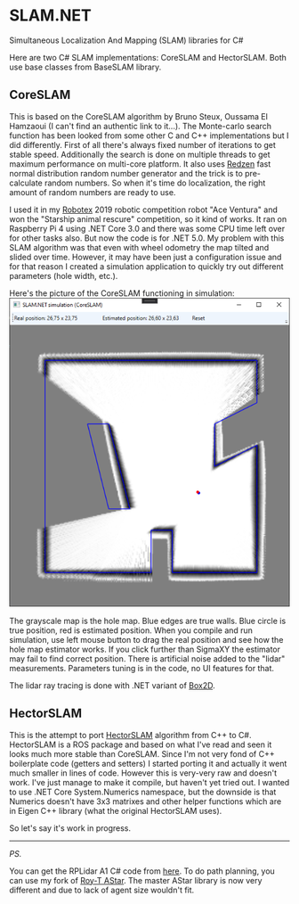 # SLAM.NET

Simultaneous Localization And Mapping (SLAM) libraries for C#

Here are two C# SLAM implementations: CoreSLAM and HectorSLAM. Both use base classes from BaseSLAM library.

## CoreSLAM

This is based on the CoreSLAM algorithm by Bruno Steux, Oussama El Hamzaoui (I can't find an authentic link to it...).
The Monte-carlo search function has been looked from some other C and C++ implementations but I did differently.
First of all there's always fixed number of iterations to get stable speed.
Additionally the search is done on multiple threads to get maximum performance on multi-core platform.
It also uses [Redzen](https://www.nuget.org/packages/Redzen) fast normal distribution random number generator and the trick is to pre-calculate random numbers. So when it's time do localization, the right amount of random numbers are ready to use.

I used it in my [Robotex](https://robotex.international) 2019 robotic competition robot "Ace Ventura" and won the "Starship animal rescure" competition, so it kind of works.
It ran on Raspberry Pi 4 using .NET Core 3.0 and there was some CPU time left over for other tasks also. But now the code is for .NET 5.0.
My problem with this SLAM algorithm was that even with wheel odometry the map tilted and slided over time.
However, it may have been just a configuration issue and for that reason I created a simulation application to quickly try out different parameters (hole width, etc.).

Here's the picture of the CoreSLAM functioning in simulation:
![Simulation](simulation_coreslam.png)

The grayscale map is the hole map. Blue edges are true walls. Blue circle is true position, red is estimated position.
When you compile and run simulation, use left mouse button to drag the real position and see how the hole map estimator works.
If you click further than SigmaXY the estimator may fail to find correct position.
There is artificial noise added to the "lidar" measurements.
Parameters tuning is in the code, no UI features for that.

The lidar ray tracing is done with .NET variant of [Box2D](https://github.com/benukhanov/box2d-netstandard).

## HectorSLAM

This is the attempt to port [HectorSLAM](https://github.com/tu-darmstadt-ros-pkg/hector_slam) algorithm from C++ to C#.
HectorSLAM is a ROS package and based on what I've read and seen it looks much more stable than CoreSLAM.
Since I'm not very fond of C++ boilerplate code (getters and setters) I started porting it and actually it went much smaller in lines of code.
However this is very-very raw and doesn't work. I've just manage to make it compile, but haven't yet tried out.
I wanted to use .NET Core System.Numerics namespace, but the downside is that Numerics doesn't have 3x3 matrixes and other helper functions which are in Eigen C++ library (what the original HectorSLAM uses).

So let's say it's work in progress.

----

*PS.*

You can get the RPLidar A1 C# code from [here](https://github.com/mikkleini/rplidar.net). To do path planning, you can use my fork of [Roy-T AStar]( https://github.com/mikkleini/AStar). The master AStar library is now very different and due to lack of agent size wouldn't fit.
